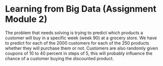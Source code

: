 # Learning from Big Data (Assignment Module 2)

The problem that needs solving is trying to predict which products a customer will buy in a specific week (week 90) at a grocery store. We have to predict for each of the 2000 customers for each of the 250 products whether they will purchase them or not. Customers are also randomly given coupons of 10 to 40 percent in steps of 5, this will probably influence the chance of a customer buying the discounted product.
